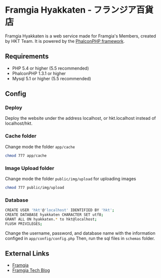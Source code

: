 Framgia Hyakkaten - フランジア百貨店
=================

Framgia Hyakkaten is a web service made for Framgia's Members, created by HKT Team.
It is powered by the [PhalconPHP framework](http://phalconphp.com).

Requirements
-----------

* PHP 5.4 or higher (5.5 recommended)
* PhalconPHP 1.3.1 or higher
* Mysql 5.1 or higher (5.5 recommended)

Config
-----------

### Deploy
Deploy the website under the address localhost, or hkt.localhost instead of localhost/hkt.

### Cache folder
Change mode the folder `app/cache`
```bash
chmod 777 app/cache
```

### Image Upload folder
Change mode the folder `public/img/upload` for uploading images
```bash
chmod 777 public/img/upload
```

### Database
```bash
CREATE USER 'hkt'@'localhost' IDENTIFIED BY 'hkt';
CREATE DATABASE hyakkaten CHARACTER SET utf8;
GRANT ALL ON hyakkaten.* to hkt@localhost;
FLUSH PRIVILEGES;
```
Change the username, password, and database name with the information configed in `app/config/config.php`
Then, run the sql files in `schemas` folder.

External Links
--------------

* [Framgia](http://framgia.com/)
* [Framgia Tech Blog](http://tech.blog.framgia.com/vn/)

